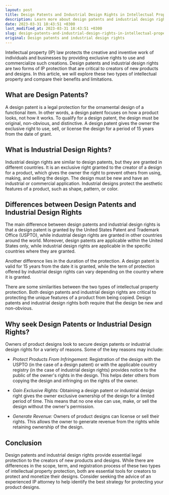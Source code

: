 ```yaml
---
layout: post
title: Design Patents and Industrial Design Rights in Intellectual Property Law
description: Learn more about design patents and industrial design rights in the field of intellectual property law.
date: 2023-03-31 18:43:51 +0300
last_modified_at: 2023-03-31 18:43:51 +0300
slug: design-patents-and-industrial-design-rights-in-intellectual-property-law
original: Design patents and industrial design rights
---
```

Intellectual property (IP) law protects the creative and inventive work of individuals and businesses by providing exclusive rights to use and commercialize such creations. Design patents and industrial design rights are two forms of IP protection that are critical to creators of new products and designs. In this article, we will explore these two types of intellectual property and compare their benefits and limitations. 

## What are Design Patents? 

A design patent is a legal protection for the ornamental design of a functional item. In other words, a design patent focuses on how a product looks, not how it works. To qualify for a design patent, the design must be original, non-obvious, and distinctive. A design patent gives the owner the exclusive right to use, sell, or license the design for a period of 15 years from the date of grant. 

## What is Industrial Design Rights?

Industrial design rights are similar to design patents, but they are granted in different countries. It is an exclusive right granted to the creator of a design for a product, which gives the owner the right to prevent others from using, making, and selling the design. The design must be new and have an industrial or commercial application. Industrial designs protect the aesthetic features of a product, such as shape, pattern, or color. 

## Differences between Design Patents and Industrial Design Rights

The main difference between design patents and industrial design rights is that a design patent is granted by the United States Patent and Trademark Office (USPTO), while industrial design rights are granted in other countries around the world. Moreover, design patents are applicable within the United States only, while industrial design rights are applicable in the specific countries where they are granted. 

Another difference lies in the duration of the protection. A design patent is valid for 15 years from the date it is granted, while the term of protection offered by industrial design rights can vary depending on the country where it is granted.

There are some similarities between the two types of intellectual property protection. Both design patents and industrial design rights are critical to protecting the unique features of a product from being copied. Design patents and industrial design rights both require that the design be new and non-obvious. 

## Why seek Design Patents or Industrial Design Rights?

Owners of product designs look to secure design patents or industrial design rights for a variety of reasons. Some of the key reasons may include:

- *Protect Products From Infringement:* Registration of the design with the USPTO (in the case of a design patent) or with the applicable country registry (in the case of industrial design rights) provides notice to the public of the owner's rights in the design. This helps deter others from copying the design and infringing on the rights of the owner. 

- *Gain Exclusive Rights:* Obtaining a design patent or industrial design right gives the owner exclusive ownership of the design for a limited period of time. This means that no one else can use, make, or sell the design without the owner's permission.

- *Generate Revenue:* Owners of product designs can license or sell their rights. This allows the owner to generate revenue from the rights while retaining ownership of the design.

## Conclusion

Design patents and industrial design rights provide essential legal protection to the creators of new products and designs. While there are differences in the scope, term, and registration process of these two types of intellectual property protection, both are essential tools for creators to protect and monetize their designs. Consider seeking the advice of an experienced IP attorney to help identify the best strategy for protecting your product designs.